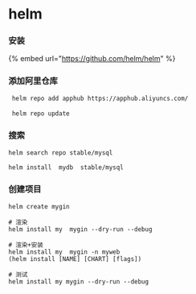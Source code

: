 # helm

### 安装

{% embed url="https://github.com/helm/helm" %}

### 添加阿里仓库

```bash
 helm repo add apphub https://apphub.aliyuncs.com/
 
 helm repo update
```

### 搜索

```bash
helm search repo stable/mysql

helm install  mydb  stable/mysql

```

### 创建项目

```text
helm create mygin 

# 渲染
helm install my  mygin --dry-run --debug 

# 渲染+安装
helm install my  mygin -n myweb
(helm install [NAME] [CHART] [flags])

# 测试
helm install my mygin --dry-run --debug 
```



